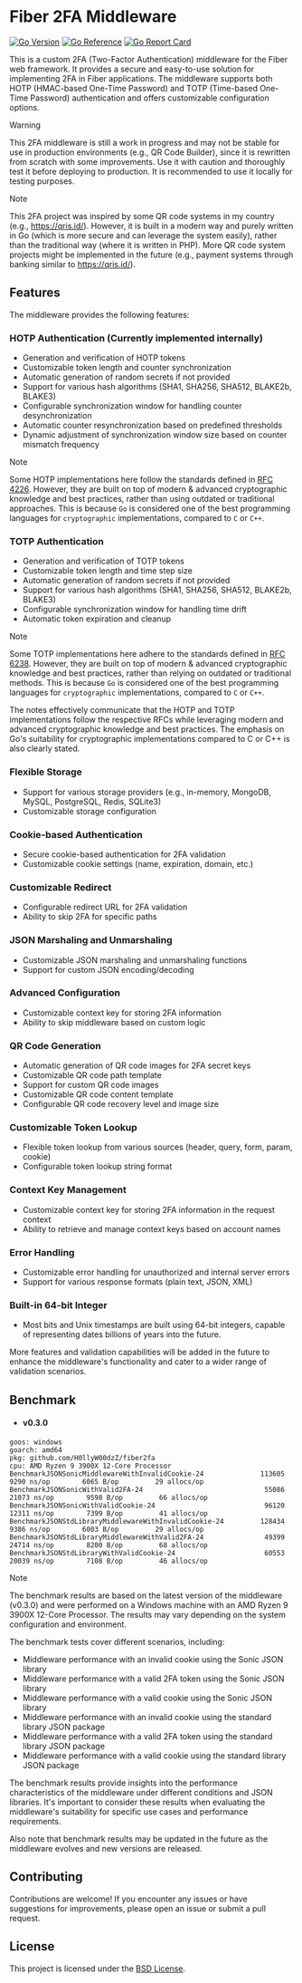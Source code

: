 # Fiber 2FA Middleware
[![Go Version](https://img.shields.io/badge/1.22.3-gray?style=flat&logo=go&logoWidth=15)](https://github.com/H0llyW00dzZ/fiber2fa/blob/master/go.mod#L3blob/master/go.mod#L3) [![Go Reference](https://pkg.go.dev/badge/github.com/H0llyW00dzZ/fiber2fa.svg)](https://pkg.go.dev/github.com/H0llyW00dzZ/fiber2fa) [![Go Report Card](https://goreportcard.com/badge/github.com/H0llyW00dzZ/fiber2fa)](https://goreportcard.com/report/github.com/H0llyW00dzZ/fiber2fa)

This is a custom 2FA (Two-Factor Authentication) middleware for the Fiber web framework. It provides a secure and easy-to-use solution for implementing 2FA in Fiber applications. The middleware supports both HOTP (HMAC-based One-Time Password) and TOTP (Time-based One-Time Password) authentication and offers customizable configuration options.

> [!WARNING]
> This 2FA middleware is still a work in progress and may not be stable for use in production environments (e.g., QR Code Builder), since it is rewritten from scratch with some improvements. Use it with caution and thoroughly test it before deploying to production. It is recommended to use it locally for testing purposes.


> [!NOTE]
> This 2FA project was inspired by some QR code systems in my country (e.g., https://qris.id/). However, it is built in a modern way and purely written in Go (which is more secure and can leverage the system easily), rather than the traditional way (where it is written in PHP).
> More QR code system projects might be implemented in the future (e.g., payment systems through banking similar to https://qris.id/).

## Features

The middleware provides the following features:

### HOTP Authentication (Currently implemented internally)
- Generation and verification of HOTP tokens
- Customizable token length and counter synchronization
- Automatic generation of random secrets if not provided
- Support for various hash algorithms (SHA1, SHA256, SHA512, BLAKE2b, BLAKE3)
- Configurable synchronization window for handling counter desynchronization
- Automatic counter resynchronization based on predefined thresholds
- Dynamic adjustment of synchronization window size based on counter mismatch frequency

> [!NOTE]
> Some HOTP implementations here follow the standards defined in [RFC 4226](https://tools.ietf.org/html/rfc4226). However, they are built on top of modern & advanced cryptographic knowledge and best practices, rather than using outdated or traditional approaches. This is because `Go` is considered one of the best programming languages for `cryptographic` implementations, compared to `C` or `C++`.

### TOTP Authentication
- Generation and verification of TOTP tokens
- Customizable token length and time step size
- Automatic generation of random secrets if not provided
- Support for various hash algorithms (SHA1, SHA256, SHA512, BLAKE2b, BLAKE3)
- Configurable synchronization window for handling time drift
- Automatic token expiration and cleanup

> [!NOTE]
> Some TOTP implementations here adhere to the standards defined in [RFC 6238](https://tools.ietf.org/html/rfc6238). However, they are built on top of modern & advanced cryptographic knowledge and best practices, rather than relying on outdated or traditional methods. This is because `Go` is considered one of the best programming languages for `cryptographic` implementations, compared to `C` or `C++`.

The notes effectively communicate that the HOTP and TOTP implementations follow the respective RFCs while leveraging modern and advanced cryptographic knowledge and best practices. The emphasis on Go's suitability for cryptographic implementations compared to C or C++ is also clearly stated.

### Flexible Storage
- Support for various storage providers (e.g., in-memory, MongoDB, MySQL, PostgreSQL, Redis, SQLite3)
- Customizable storage configuration

### Cookie-based Authentication
- Secure cookie-based authentication for 2FA validation
- Customizable cookie settings (name, expiration, domain, etc.)

### Customizable Redirect
- Configurable redirect URL for 2FA validation
- Ability to skip 2FA for specific paths

### JSON Marshaling and Unmarshaling
- Customizable JSON marshaling and unmarshaling functions
- Support for custom JSON encoding/decoding

### Advanced Configuration
- Customizable context key for storing 2FA information
- Ability to skip middleware based on custom logic

### QR Code Generation
- Automatic generation of QR code images for 2FA secret keys
- Customizable QR code path template
- Support for custom QR code images
- Customizable QR code content template
- Configurable QR code recovery level and image size

### Customizable Token Lookup
- Flexible token lookup from various sources (header, query, form, param, cookie)
- Configurable token lookup string format

### Context Key Management
- Customizable context key for storing 2FA information in the request context
- Ability to retrieve and manage context keys based on account names

### Error Handling
- Customizable error handling for unauthorized and internal server errors
- Support for various response formats (plain text, JSON, XML)

### Built-in 64-bit Integer
- Most bits and Unix timestamps are built using 64-bit integers, capable of representing dates billions of years into the future.

More features and validation capabilities will be added in the future to enhance the middleware's functionality and cater to a wider range of validation scenarios.

## Benchmark

- #### v0.3.0

```
goos: windows
goarch: amd64
pkg: github.com/H0llyW00dzZ/fiber2fa
cpu: AMD Ryzen 9 3900X 12-Core Processor            
BenchmarkJSONSonicMiddlewareWithInvalidCookie-24         	  113605	      9290 ns/op	    6065 B/op	      29 allocs/op
BenchmarkJSONSonicWithValid2FA-24                        	   55086	     21073 ns/op	    9598 B/op	      66 allocs/op
BenchmarkJSONSonicWithValidCookie-24                     	   96120	     12311 ns/op	    7399 B/op	      41 allocs/op
BenchmarkJSONStdLibraryMiddlewareWithInvalidCookie-24    	  128434	      9386 ns/op	    6003 B/op	      29 allocs/op
BenchmarkJSONStdLibraryMiddlewareWithValid2FA-24         	   49399	     24714 ns/op	    8200 B/op	      68 allocs/op
BenchmarkJSONStdLibraryWithValidCookie-24                	   60553	     20039 ns/op	    7108 B/op	      46 allocs/op
```

> [!NOTE]
> The benchmark results are based on the latest version of the middleware (v0.3.0) and were performed on a Windows machine with an AMD Ryzen 9 3900X 12-Core Processor. The results may vary depending on the system configuration and environment.
>
> The benchmark tests cover different scenarios, including:
> - Middleware performance with an invalid cookie using the Sonic JSON library
> - Middleware performance with a valid 2FA token using the Sonic JSON library
> - Middleware performance with a valid cookie using the Sonic JSON library
> - Middleware performance with an invalid cookie using the standard library JSON package
> - Middleware performance with a valid 2FA token using the standard library JSON package
> - Middleware performance with a valid cookie using the standard library JSON package
>
> The benchmark results provide insights into the performance characteristics of the middleware under different conditions and JSON libraries. It's important to consider these results when evaluating the middleware's suitability for specific use cases and performance requirements.
>
> Also note that benchmark results may be updated in the future as the middleware evolves and new versions are released.

## Contributing

Contributions are welcome! If you encounter any issues or have suggestions for improvements, please open an issue or submit a pull request.

## License

This project is licensed under the [BSD License](LICENSE).
